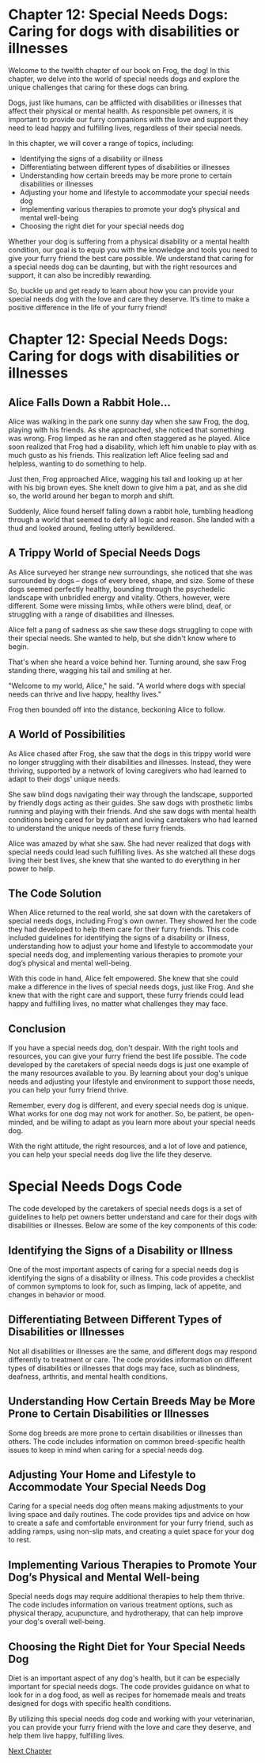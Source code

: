 # Chapter 12: Special Needs Dogs: Caring for dogs with disabilities or illnesses

Welcome to the twelfth chapter of our book on Frog, the dog! In this chapter, we delve into the world of special needs dogs and explore the unique challenges that caring for these dogs can bring.

Dogs, just like humans, can be afflicted with disabilities or illnesses that affect their physical or mental health. As responsible pet owners, it is important to provide our furry companions with the love and support they need to lead happy and fulfilling lives, regardless of their special needs.

In this chapter, we will cover a range of topics, including:

- Identifying the signs of a disability or illness
- Differentiating between different types of disabilities or illnesses
- Understanding how certain breeds may be more prone to certain disabilities or illnesses
- Adjusting your home and lifestyle to accommodate your special needs dog
- Implementing various therapies to promote your dog’s physical and mental well-being
- Choosing the right diet for your special needs dog

Whether your dog is suffering from a physical disability or a mental health condition, our goal is to equip you with the knowledge and tools you need to give your furry friend the best care possible. We understand that caring for a special needs dog can be daunting, but with the right resources and support, it can also be incredibly rewarding.

So, buckle up and get ready to learn about how you can provide your special needs dog with the love and care they deserve. It’s time to make a positive difference in the life of your furry friend!
# Chapter 12: Special Needs Dogs: Caring for dogs with disabilities or illnesses

## Alice Falls Down a Rabbit Hole...

Alice was walking in the park one sunny day when she saw Frog, the dog, playing with his friends. As she approached, she noticed that something was wrong. Frog limped as he ran and often staggered as he played. Alice soon realized that Frog had a disability, which left him unable to play with as much gusto as his friends. This realization left Alice feeling sad and helpless, wanting to do something to help.

Just then, Frog approached Alice, wagging his tail and looking up at her with his big brown eyes. She knelt down to give him a pat, and as she did so, the world around her began to morph and shift.

Suddenly, Alice found herself falling down a rabbit hole, tumbling headlong through a world that seemed to defy all logic and reason. She landed with a thud and looked around, feeling utterly bewildered.

## A Trippy World of Special Needs Dogs

As Alice surveyed her strange new surroundings, she noticed that she was surrounded by dogs – dogs of every breed, shape, and size. Some of these dogs seemed perfectly healthy, bounding through the psychedelic landscape with unbridled energy and vitality. Others, however, were different. Some were missing limbs, while others were blind, deaf, or struggling with a range of disabilities and illnesses.

Alice felt a pang of sadness as she saw these dogs struggling to cope with their special needs. She wanted to help, but she didn't know where to begin.

That's when she heard a voice behind her. Turning around, she saw Frog standing there, wagging his tail and smiling at her.

"Welcome to my world, Alice," he said. "A world where dogs with special needs can thrive and live happy, healthy lives."

Frog then bounded off into the distance, beckoning Alice to follow.

## A World of Possibilities

As Alice chased after Frog, she saw that the dogs in this trippy world were no longer struggling with their disabilities and illnesses. Instead, they were thriving, supported by a network of loving caregivers who had learned to adapt to their dogs' unique needs.

She saw blind dogs navigating their way through the landscape, supported by friendly dogs acting as their guides. She saw dogs with prosthetic limbs running and playing with their friends. And she saw dogs with mental health conditions being cared for by patient and loving caretakers who had learned to understand the unique needs of these furry friends.

Alice was amazed by what she saw. She had never realized that dogs with special needs could lead such fulfilling lives. As she watched all these dogs living their best lives, she knew that she wanted to do everything in her power to help.

## The Code Solution

When Alice returned to the real world, she sat down with the caretakers of special needs dogs, including Frog's own owner. They showed her the code they had developed to help them care for their furry friends. This code included guidelines for identifying the signs of a disability or illness, understanding how to adjust your home and lifestyle to accommodate your special needs dog, and implementing various therapies to promote your dog’s physical and mental well-being.

With this code in hand, Alice felt empowered. She knew that she could make a difference in the lives of special needs dogs, just like Frog. And she knew that with the right care and support, these furry friends could lead happy and fulfilling lives, no matter what challenges they may face.

## Conclusion

If you have a special needs dog, don't despair. With the right tools and resources, you can give your furry friend the best life possible. The code developed by the caretakers of special needs dogs is just one example of the many resources available to you. By learning about your dog's unique needs and adjusting your lifestyle and environment to support those needs, you can help your furry friend thrive.

Remember, every dog is different, and every special needs dog is unique. What works for one dog may not work for another. So, be patient, be open-minded, and be willing to adapt as you learn more about your special needs dog.

With the right attitude, the right resources, and a lot of love and patience, you can help your special needs dog live the life they deserve.
# Special Needs Dogs Code

The code developed by the caretakers of special needs dogs is a set of guidelines to help pet owners better understand and care for their dogs with disabilities or illnesses. Below are some of the key components of this code:

## Identifying the Signs of a Disability or Illness

One of the most important aspects of caring for a special needs dog is identifying the signs of a disability or illness. This code provides a checklist of common symptoms to look for, such as limping, lack of appetite, and changes in behavior or mood.
 
## Differentiating Between Different Types of Disabilities or Illnesses

Not all disabilities or illnesses are the same, and different dogs may respond differently to treatment or care. The code provides information on different types of disabilities or illnesses that dogs may face, such as blindness, deafness, arthritis, and mental health conditions.

## Understanding How Certain Breeds May be More Prone to Certain Disabilities or Illnesses

Some dog breeds are more prone to certain disabilities or illnesses than others. The code includes information on common breed-specific health issues to keep in mind when caring for a special needs dog.

## Adjusting Your Home and Lifestyle to Accommodate Your Special Needs Dog

Caring for a special needs dog often means making adjustments to your living space and daily routines. The code provides tips and advice on how to create a safe and comfortable environment for your furry friend, such as adding ramps, using non-slip mats, and creating a quiet space for your dog to rest.

## Implementing Various Therapies to Promote Your Dog’s Physical and Mental Well-being

Special needs dogs may require additional therapies to help them thrive. The code includes information on various treatment options, such as physical therapy, acupuncture, and hydrotherapy, that can help improve your dog's overall well-being.

## Choosing the Right Diet for Your Special Needs Dog

Diet is an important aspect of any dog's health, but it can be especially important for special needs dogs. The code provides guidance on what to look for in a dog food, as well as recipes for homemade meals and treats designed for dogs with specific health conditions.

By utilizing this special needs dog code and working with your veterinarian, you can provide your furry friend with the love and care they deserve, and help them live happy, fulfilling lives.


[Next Chapter](13_Chapter13.md)